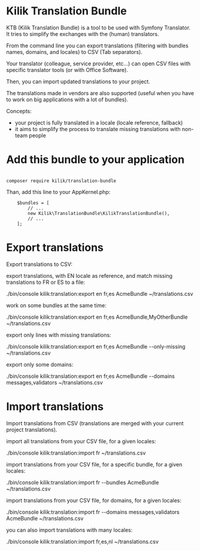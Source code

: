 Kilik Translation Bundle
========================

KTB (Kilik Translation Bundle) is a tool to be used with Symfony Translator. It tries to simplify the exchanges with the (human) translators.

From the command line you can export translations (filtering with bundles names, domains, and locales) to CSV (Tab separators).

Your translator (colleague, service provider, etc...) can open CSV files with specific translator tools (or with Office Software).

Then, you can import updated translations to your project.

The translations made in vendors are also supported (useful when you have to work on big applications with a lot of bundles).

Concepts:

- your project is fully translated in a locale (locale reference, fallback)
- it aims to simplify the process to translate missing translations with non-team people

Add this bundle to your application
===================================
<code>
composer require kilik/translation-bundle
</code>

Than, add this line to your AppKernel.php:

        $bundles = [
            // ...
            new Kilik\TranslationBundle\KilikTranslationBundle(),
            // ...
        ];

Export translations
===================

Export translations to CSV:

export translations, with EN locale as reference, and match missing translations to FR or ES to a file: 

./bin/console kilik:translation:export en fr,es AcmeBundle ~/translations.csv

work on some bundles at the same time: 

./bin/console kilik:translation:export en fr,es AcmeBundle,MyOtherBundle ~/translations.csv

export only lines with missing translations:

./bin/console kilik:translation:export en fr,es AcmeBundle --only-missing ~/translations.csv

export only some domains:

./bin/console kilik:translation:export en fr,es AcmeBundle --domains messages,validators ~/translations.csv

Import translations
===================

Import translations from CSV (translations are merged with your current project translations).

import all translations from your CSV file, for a given locales:

./bin/console kilik:translation:import fr ~/translations.csv

import translations from your CSV file, for a specific bundle, for a given locales:

./bin/console kilik:translation:import fr --bundles AcmeBundle ~/translations.csv

import translations from your CSV file, for domains, for a given locales:

./bin/console kilik:translation:import fr --domains messages,validators AcmeBundle ~/translations.csv

you can also import translations with many locales:

./bin/console kilik:translation:import fr,es,nl ~/translations.csv

